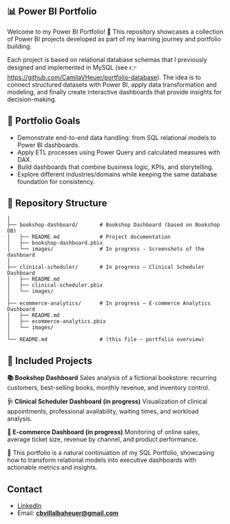 ## 📊 Power BI Portfolio

Welcome to my Power BI Portfolio! 🚀
This repository showcases a collection of Power BI projects developed as part of my learning journey and portfolio building.

Each project is based on relational database schemas that I previously designed and implemented in MySQL (see 👉 https://github.com/CamilaVHeuer/portfolio-database). The idea is to connect structured datasets with Power BI, apply data transformation and modeling, and finally create interactive dashboards that provide insights for decision-making.

## 🎯 Portfolio Goals

- Demonstrate end-to-end data handling: from SQL relational models to Power BI dashboards.
- Apply ETL processes using Power Query and calculated measures with DAX.
- Build dashboards that combine business logic, KPIs, and storytelling.
- Explore different industries/domains while keeping the same database foundation for consistency.

## 📂 Repository Structure

```/powerbi-portfolio/
│
├── bookshop-dashboard/       # Bookshop Dashboard (based on Bookshop DB)
│   ├── README.md             # Project documentation
│   ├── bookshop-dashboard.pbix
│   └── images/               # In progress - Screenshots of the dashboard
│
├── clinical-scheduler/       # In progress – Clinical Scheduler Dashboard
│   ├── README.md
│   ├── clinical-scheduler.pbix
│   └── images/
│
├── ecommerce-analytics/      # In progress – E-commerce Analytics Dashboard
│   ├── README.md
│   ├── ecommerce-analytics.pbix
│   └── images/
│
└── README.md                 # (this file – portfolio overview)
```

## 🚀 Included Projects 

**📚 Bookshop Dashboard**
Sales analysis of a fictional bookstore: recurring customers, best-selling books, monthly revenue, and inventory control.

**🩺 Clinical Scheduler Dashboard (in progress)**
Visualization of clinical appointments, professional availability, waiting times, and workload analysis.

**🛒 E-commerce Dashboard (in progress)**
Monitoring of online sales, average ticket size, revenue by channel, and product performance.


📌 This portfolio is a natural continuation of my SQL Portfolio, showcasing how to transform relational models into executive dashboards with actionable metrics and insights.

## Contact

- [LinkedIn](https://www.linkedin.com/in/camilavheuer)
- Email: **cbvillalbaheuer@gmail.com**
